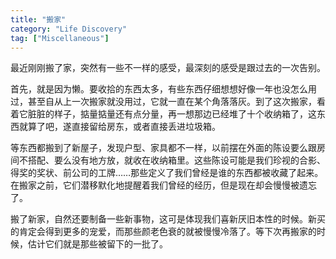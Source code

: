 ```yaml
---
title: "搬家"
category: "Life Discovery"
tag: ["Miscellaneous"]
---
```


最近刚刚搬了家，突然有一些不一样的感受，最深刻的感受是跟过去的一次告别。

首先，就是因为懒。要收拾的东西太多，有些东西仔细想想好像一年也没怎么用过，甚至自从上一次搬家就没用过，它就一直在某个角落落灰。到了这次搬家，看着它脏脏的样子，掂量掂量还有点分量，再一想那边已经堆了十个收纳箱了，这东西就算了吧，遂直接留给房东，或者直接丢进垃圾箱。

等东西都搬到了新屋子，发现户型、家具都不一样，以前摆在外面的陈设要么跟房间不搭配、要么没有地方放，就收在收纳箱里。这些陈设可能是我们珍视的合影、得奖的奖状、前公司的工牌……那些定义了我们曾经是谁的东西都被收藏了起来。在搬家之前，它们潜移默化地提醒着我们曾经的经历，但是现在却会慢慢被遗忘了。

搬了新家，自然还要制备一些新事物，这可是体现我们喜新厌旧本性的时候。新买的肯定会得到更多的宠爱，而那些颜老色衰的就被慢慢冷落了。等下次再搬家的时候，估计它们就是那些被留下的一批了。




























